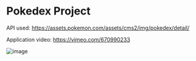 # Pokedex Project
API used: https://assets.pokemon.com/assets/cms2/img/pokedex/detail/

Application video:
https://vimeo.com/670990233

![image](https://user-images.githubusercontent.com/73969323/151484757-23c86cae-ac50-46f7-884f-d206826eb5a6.png)

